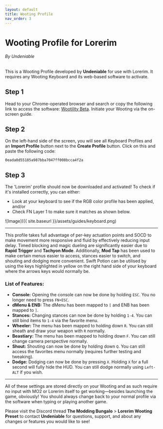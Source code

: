 ```yaml
---
layout: default
title: Wooting Profile
nav_order: 3
---
```

# Wooting Profile for Lorerim
###### By Undeniable

This is a Wooting Profile developed by **Undeniable** for use with Lorerim. It requires any Wooting Keyboard and its web-based software to activate.

## Step 1
Head to your Chrome-operated browser and search or copy the following link to access the software: [Wootility Beta](https://beta.wootility.io/). Initiate your Wooting via the on-screen guide.

## Step 2
On the left-hand side of the screen, you will see all Keyboard Profiles and an **Import Profile** button next to the **Create Profile** button. Click on this and paste the following code:

`0eada0d55185a987bba7047ff008bcca4f2a`

## Step 3
The 'Lorerim' profile should now be downloaded and activated! To check if it's installed correctly, you can either:

- Look at your keyboard to see if the RGB color profile has been applied, and/or
- Check FN Layer 1 to make sure it matches as shown below.

![Image]({{ site.baseurl }}/assets/guides/keyboard.png)

---

This profile takes full advantage of per-key actuation points and SOCD to make movement more responsive and fluid by effectively reducing input delay. Timed blocking and magic dueling are significantly easier due to **Rapid Trigger** and **Tachyon Mode**. Additionally, **Mod Tap** has been used to make certain menus easier to access, stances easier to switch, and shouting and dodging more convenient. Swift Potion can be utilised by using the keys highlighted in yellow on the right hand side of your keyboard where the arrows keys would normally be.

### List of Features:

- **Console:** Opening the console can now be done by holding `ESC`. You no longer need to press `FN+ESC`.
- **dMenu & ENB:** The dMenu has been mapped to `[` and ENB has been mapped to `]`.
- **Stances:** Changing stances can now be done by holding `1-4`. You can still bind items to `1-4` via the favorite menu.
- **Wheeler:** The menu has been mapped to holding down `R`. You can still sheath and draw your weapon with `R` normally.
- **Beastiary:** The menu has been mapped to holding down `F`. You can still change camera perspective normally.
- **Shout:** Shouting can now be done by holding down `Q`. You can still access the favorites menu normally (requires further testing and tweaking).
- **Dodge:** Dodging can now be done by pressing `X`. Holding `X` for a full second will fully hide the HUD. You can still dodge normally using `Left-ALT` if you wish.

---

All of these settings are stored directly on your Wooting and as such require no input with MO2 or Lorerim itself to get working—besides launching the game, obviously! You should always change back to your normal profile via the software when typing or playing another game.

Please visit the Discord thread ⁠**The Modding Bungalo**⁠ > **Lorerim Wooting Preset** to contact **Undeniable** for questions, support, and about any changes or features you would like to see!

